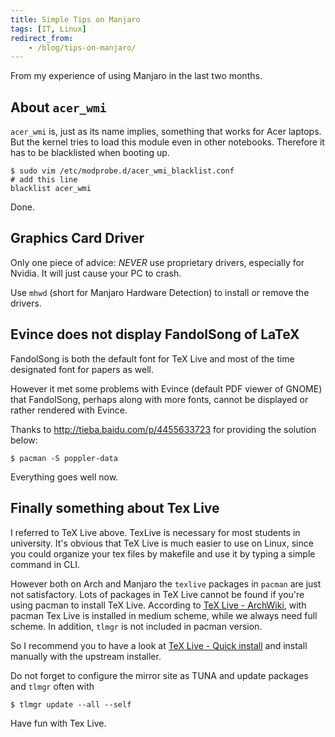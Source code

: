 ```yaml
---
title: Simple Tips on Manjaro
tags: [IT, Linux]
redirect_from:
    - /blog/tips-on-manjaro/
---
```


From my experience of using Manjaro in the last two months.

## About `acer_wmi`

`acer_wmi` is, just as its name implies, something that works for Acer laptops. But the kernel tries to load this module even in other notebooks. Therefore it has to be blacklisted when booting up.

```shell
$ sudo vim /etc/modprobe.d/acer_wmi_blacklist.conf
# add this line
blacklist acer_wmi
```

Done.

## Graphics Card Driver

Only one piece of advice: *NEVER* use proprietary drivers, especially for Nvidia. It will just cause your PC to crash.

Use `mhwd` (short for Manjaro Hardware Detection) to install or remove the drivers.

## Evince does not display FandolSong of LaTeX

FandolSong is both the default font for TeX Live and most of the time designated font for papers as well.

However it met some problems with Evince (default PDF viewer of GNOME) that FandolSong, perhaps along with more fonts, cannot be displayed or rather rendered with Evince.

Thanks to http://tieba.baidu.com/p/4455633723 for providing the solution below:

```shell
$ pacman -S poppler-data
```

Everything goes well now.

## Finally something about Tex Live

I referred to TeX Live above. TexLive is necessary for most students in university. It's obvious that TeX Live is much easier to use on Linux, since you could organize your tex files by makefile and use it by typing a simple command in CLI.

However both on Arch and Manjaro the `texlive` packages in `pacman` are just not satisfactory. Lots of packages in TeX Live cannot be found if you're using pacman to install TeX Live. According to [TeX Live - ArchWiki](https://wiki.archlinux.org/index.php/TeX_Live), with pacman Tex Live is installed in medium scheme, while we always need full scheme. In addition, `tlmgr` is not included in pacman version.

So I recommend you to have a look at [TeX Live - Quick install](https://www.tug.org/texlive/quickinstall.html) and install manually with the upstream installer.

Do not forget to configure the mirror site as TUNA and update packages and `tlmgr` often with

```shell
$ tlmgr update --all --self
```

Have fun with Tex Live.
